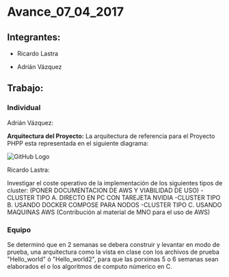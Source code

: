 # Avance_07_04_2017

## Integrantes:

* Ricardo Lastra

* Adrián Vázquez

## Trabajo:

### Individual

Adrián Vázquez:

__Arquitectura del Proyecto:__ La arquitectura de referencia para el Proyecto PHPP esta representada en el siguiente diagrama:

![GitHub Logo](images/ArquitecturaReferencia-v1.0.png) 

Ricardo Lastra:

Investigar el coste operativo de la implementación de los siguientes tipos de cluster:  (PONER DOCUMENTACION DE AWS Y VIABILIDAD DE USO)
	-CLUSTER TIPO A. DIRECTO EN PC CON TAREJETA NVIDIA
	-CLUSTER TIPO B. USANDO DOCKER COMPOSE PARA NODOS
	-CLUSTER TIPO C. USANDO MAQUINAS AWS (Contribución al material de MNO para el uso de AWS)

### Equipo

Se determinó que en 2 semanas se debera construir y levantar en modo de prueba, una arquitectura como la vista en clase con los archivos de prueba "Hello_world" ó "Hello_world2", para que las porximas 5 o 6 semanas sean elaborados el o los algoritmos de computo númerico en C.




